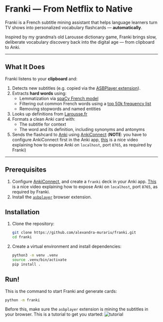 # Franki — From Netflix to Native

Franki is a French subtitle mining assistant that helps language learners turn TV shows into personalized vocabulary flashcards — **automatically**.

Inspired by my grandma’s old Larousse dictionary game, Franki brings slow, deliberate vocabulary discovery back into the digital age — from clipboard to Anki.

---

## What It Does

Franki listens to your **clipboard** and:

1. Detects new subtitles (e.g. copied via the [ASBPlayer extension](https://chromewebstore.google.com/detail/asbplayer-language-learni/hkledmpjpaehamkiehglnbelcpdflcab)).
2. Extracts **hard words** using:
   - Lemmatization via [spaCy French model](https://spacy.io/models/fr)
   - Filtering out common French words using a [top 50k frequency list](https://github.com/hermitdave/FrequencyWords)
   - Removing stopwords and named entities
3. Looks up definitions from [Larousse.fr](https://www.larousse.fr/dictionnaires/francais/)
4. Formats a clean Anki card with:
   - The subtitle for context
   - The word and its definition, including synonyms and antonyms
5. Sends the flashcard to [Anki](https://apps.ankiweb.net/) using [AnkiConnect](https://foosoft.net/projects/anki-connect/) (**NOTE**: you have to configure AnkiConnect first in the Anki app, [this](https://www.youtube.com/watch?v=KxLRp1yd8Ro) is a nice video explaining how to expose Anki on `localhost`, port `8765`, as required by Franki)

---

## Prerequisites
1. Configure [AnkiConnect](https://foosoft.net/projects/anki-connect/), and create a `franki` deck in your Anki app.  [This](https://www.youtube.com/watch?v=KxLRp1yd8Ro) is a nice video explaining how to expose Anki on `localhost`, port `8765`, as required by Franki.
2. Install the [`asbplayer`](https://chromewebstore.google.com/detail/asbplayer-language-learni/hkledmpjpaehamkiehglnbelcpdflcab) browser extension.

## Installation

1. Clone the repository:
   ```bash
   git clone https://github.com/alexandra-murariu/franki.git
   cd franki

2. Create a virtual environment and install dependencies:
    ```bash
    python3 -m venv .venv
    source .venv/bin/activate
    pip install .

## Run!
This is the command to start Franki and generate cards:
   ```bash
   python -m franki
   ```

Before this, make sure the `asbplayer` extension is mining the subtitles in your browser. This is a tutorial to get you started: ![tutorial](tutorial.gif)
